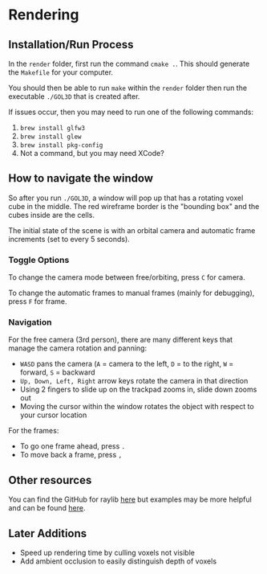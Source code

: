 # Rendering

## Installation/Run Process

In the `render` folder, first run the command `cmake .`. This should generate the `Makefile` for your computer.

You should then be able to run `make` within the `render` folder then run the executable `./GOL3D` that is created after.

If issues occur, then you may need to run one of the following commands:

1) `brew install glfw3`
2) `brew install glew`
3) `brew install pkg-config`
4) Not a command, but you may need XCode?

## How to navigate the window

So after you run `./GOL3D`, a window will pop up that has a rotating voxel cube in the middle. The red wireframe border is the "bounding box" and the cubes inside are the cells.

The initial state of the scene is with an orbital camera and automatic frame increments (set to every 5 seconds).

### Toggle Options

To change the camera mode between free/orbiting, press `C` for camera.

To change the automatic frames to manual frames (mainly for debugging), press `F` for frame.

### Navigation

For the free camera (3rd person), there are many different keys that manage the camera rotation and panning:
- `WASD` pans the camera (`A` = camera to the left, `D` = to the right, `W` = forward, `S` = backward
- `Up, Down, Left, Right` arrow keys rotate the camera in that direction
- Using 2 fingers to slide up on the trackpad zooms in, slide down zooms out
- Moving the cursor within the window rotates the object with respect to your cursor location

For the frames:
- To go one frame ahead, press `.`
- To move back a frame, press `,`

## Other resources

You can find the GitHub for raylib [here](https://github.com/raysan5/raylib) but examples may be more helpful and can be found [here](https://www.raylib.com/examples.html).

## Later Additions

- Speed up rendering time by culling voxels not visible
- Add ambient occlusion to easily distinguish depth of voxels
